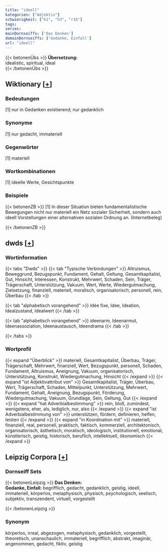 ```yaml
---
title: "ideell"
kategorien: ["Adjektiv"]
schwierigkeit: ["k1", "h3", "r16"]
tags:
series:
mainDornseiffs: ['Das Denken']
domainDornseiffs: ['Gedanke, Einfall']
url: "ideell"
---
```


{{< betonenÜbs >}}
**Übersetzung:**  
idealistic, spiritual, ideal  
{{< /betonenÜbs >}}

## Wiktionary [[+](https://de.wiktionary.org/wiki/ideell)]

### Bedeutungen
[1] nur in Gedanken existierend; nur gedanklich  

### Synonyme
[1] nur gedacht, immateriell  

### Gegenwörter
[1] materiell  

### Wortkombinationen
[1] ideelle Werte, Gesichtspunkte  

### Beispiele
{{< betonenZB >}}
[1] In dieser Situation bieten fundamentalistische Bewegungen nicht nur materiell ein Netz sozialer Sicherheit, sondern auch ideell Vorstellungen einer alternativen sozialen Ordnung an. (Internetbeleg)  

{{< /betonenZB >}}


## dwds [[+](https://www.dwds.de/wb/ideell)]

### Wortinformation
{{< tabs "Dwds" >}}
{{< tab "Typische Verbindungen" >}}
Altruismus, Beweggrund, Bezugspunkt, Fundament, Gehalt, Geltung, Gesamtkapitalist, Gut, Hinsicht, Interessen, Konstrukt, Mehrwert, Schaden, Sein, Träger, Trägerschaft, Unterstützung, Vakuum, Wert, Werte, Wiedergutmachung, Zielsetzung, finanziell, materiell, moralisch, organisatorisch, personell, rein, Überbau
{{< /tab >}}

{{< tab "alphabetisch vorangehend" >}}
Idée fixe, Idee, Ideation, Idealzustand, Idealwert
{{< /tab >}}

{{< tab "alphabetisch vorangehend" >}}
ideenarm, Ideenarmut, Ideenassoziation, Ideenaustausch, Ideendrama
{{< /tab >}}

{{< /tabs >}}

### Wortprofil
{{< expand "Überblick" >}} materiell, Gesamtkapitalist, Überbau, Träger, Trägerschaft, Mehrwert, finanziell, Wert, Bezugspunkt, personell, Schaden, Fundament, Altruismus, Aneignung, Vakuum, organisatorisch, Unterstützung, Konstrukt, Wiedergutmachung, Hinsicht {{< /expand >}}
{{< expand "ist Adjektivattribut von" >}} Gesamtkapitalist, Träger, Überbau, Wert, Trägerschaft, Schaden, Mittelpunkt, Unterstützung, Mehrwert, Fundament, Gehalt, Aneignung, Bezugspunkt, Förderung, Wiedergutmachung, Vakuum, Grundlage, Sein, Geltung, Gut {{< /expand >}}
{{< expand "hat Adverbialbestimmung" >}} rein, bloß, zumindest, wenigstens, eher, als, lediglich, nur, also {{< /expand >}}
{{< expand "ist Adverbialbestimmung von" >}} unterstützen, fördern, definieren, helfen, leisten {{< /expand >}}
{{< expand "in Koordination mit" >}} materiell, finanziell, real, personell, praktisch, faktisch, kommerziell, architektonisch, organisatorisch, ästhetisch, moralisch, ideologisch, institutionell, emotional, künstlerisch, geistig, historisch, beruflich, intellektuell, ökonomisch {{< /expand >}}

## Leipzig Corpora [[+](https://corpora.uni-leipzig.de/en/res?word=ideell&corpusId=deu_newscrawl-public_2018)]

### Dornseiff Sets
{{< betonenLeipzig >}}
**Das Denken:**  
**Gedanke, Einfall:** begrifflich, gedacht, gedanklich, geistig, ideell, immateriell, körperlos, metaphysisch, physisch, psychologisch, seelisch, subjektiv, transzendent, virtuell, vorgestellt  

{{< /betonenLeipzig >}}

### Synonym
körperlos, irreal, abgezogen, metaphysisch, gedanklich, vorgestellt, theoretisch, unanschaulich, immateriell, begrifflich, abstrakt, imaginär, angenommen, gedacht, fiktiv, geistig


